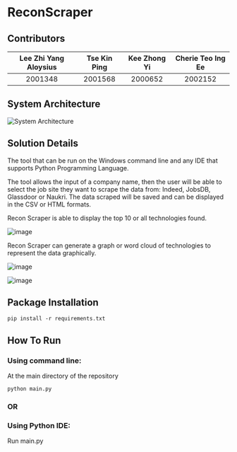 # ReconScraper

## Contributors
| **Lee Zhi Yang Aloysius** | **Tse Kin Ping** | **Kee Zhong Yi** | **Cherie Teo Ing Ee** |
| :---: | :---: | :---: | :---: |
| 2001348 | 2001568 | 2000652 | 2002152 |

## System Architecture
![System Architecture](https://user-images.githubusercontent.com/72640752/161764487-13878965-7422-467c-a8bd-f1621f4920d3.png)

## Solution Details
The tool that can be run on the Windows command line and any IDE that supports Python Programming Language. 

The tool allows the input of a company name, then the user will be able to select the job site they want to scrape the data from: Indeed, JobsDB, Glassdoor or Naukri. The data scraped will be saved and can be displayed in the CSV or HTML formats.

Recon Scraper is able to display the top 10 or all technologies found.

![image](https://user-images.githubusercontent.com/72640752/161767145-7c61030f-d84a-4977-a72c-6c1cb7522380.png)

Recon Scraper can generate a graph or word cloud of technologies to represent the data graphically.

![image](https://user-images.githubusercontent.com/72640752/161767330-82ac1a98-94e1-4850-b724-483e3e09a769.png)

![image](https://user-images.githubusercontent.com/72640752/161767450-e0203772-9693-4ddb-8179-a2d3d0185199.png)

## Package Installation

```
pip install -r requirements.txt
```

## How To Run

### Using command line:
At the main directory of the repository
```
python main.py
```

### **OR**

### Using Python IDE: 
Run main.py
